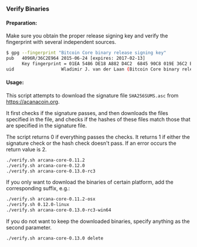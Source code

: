 ### Verify Binaries

#### Preparation:

Make sure you obtain the proper release signing key and verify the fingerprint with several independent sources.

```sh
$ gpg --fingerprint "Bitcoin Core binary release signing key"
pub   4096R/36C2E964 2015-06-24 [expires: 2017-02-13]
      Key fingerprint = 01EA 5486 DE18 A882 D4C2  6845 90C8 019E 36C2 E964
uid                  Wladimir J. van der Laan (Bitcoin Core binary release signing key) <laanwj@gmail.com>
```

#### Usage:

This script attempts to download the signature file `SHA256SUMS.asc` from https://acanacoin.org.

It first checks if the signature passes, and then downloads the files specified in the file, and checks if the hashes of these files match those that are specified in the signature file.

The script returns 0 if everything passes the checks. It returns 1 if either the signature check or the hash check doesn't pass. If an error occurs the return value is 2.


```sh
./verify.sh arcana-core-0.11.2
./verify.sh arcana-core-0.12.0
./verify.sh arcana-core-0.13.0-rc3
```

If you only want to download the binaries of certain platform, add the corresponding suffix, e.g.:

```sh
./verify.sh arcana-core-0.11.2-osx
./verify.sh 0.12.0-linux
./verify.sh arcana-core-0.13.0-rc3-win64
```

If you do not want to keep the downloaded binaries, specify anything as the second parameter.

```sh
./verify.sh arcana-core-0.13.0 delete
```

